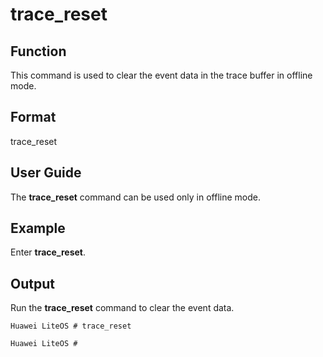 # trace\_reset<a name="EN-US_TOPIC_0312409066"></a>

## Function<a name="en-us_topic_0278763425_section58681152124117"></a>

This command is used to clear the event data in the trace buffer in offline mode.

## Format<a name="en-us_topic_0278763425_section1870125219419"></a>

trace\_reset

## User Guide<a name="en-us_topic_0278763425_section12879652184110"></a>

The  **trace\_reset**  command can be used only in offline mode.

## Example<a name="en-us_topic_0278763425_section1880105211413"></a>

Enter  **trace\_reset**.

## Output<a name="en-us_topic_0278763425_section488018528415"></a>

Run the  **trace\_reset** command to clear the event data.

```
Huawei LiteOS # trace_reset

Huawei LiteOS #
```

